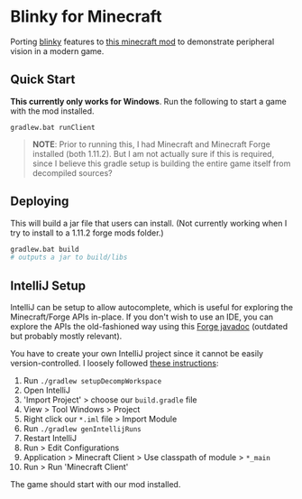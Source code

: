 # Blinky for Minecraft

Porting [blinky] features to [this minecraft mod] to demonstrate peripheral
vision in a modern game.

[blinky]:https://github.com/shaunlebron/blinky
[this minecraft mod]:https://github.com/18107/MC-Render360

## Quick Start

__This currently only works for Windows__.  Run the following to start a game with
the mod installed.

```
gradlew.bat runClient
```

> __NOTE__: Prior to running this, I had Minecraft and Minecraft Forge installed (both 1.11.2).
> But I am not actually sure if this is required, since I believe this gradle
> setup is building the entire game itself from decompiled sources?

## Deploying

This will build a jar file that users can install.  (Not currently working
when I try to install to a 1.11.2 forge mods folder.)

```sh
gradlew.bat build
# outputs a jar to build/libs
```

## IntelliJ Setup

IntelliJ can be setup to allow autocomplete, which is useful for exploring the
Minecraft/Forge APIs in-place.  If you don't wish to use an IDE, you can explore
the APIs the old-fashioned way using this [Forge javadoc][javadoc] (outdated but
probably mostly relevant).

You have to create your own IntelliJ project since it cannot be easily
version-controlled. I loosely followed [these instructions][intellij]:

1. Run `./gradlew setupDecompWorkspace`
1. Open IntelliJ
1. 'Import Project' > choose our `build.gradle` file
1. View > Tool Windows > Project
1. Right click our `*.iml` file > Import Module
1. Run `./gradlew genIntellijRuns`
1. Restart IntelliJ
1. Run > Edit Configurations
1. Application > Minecraft Client > Use classpath of module > `*_main`
1. Run > Run 'Minecraft Client'

The game should start with our mod installed.

[intellij]:http://www.minecraftforum.net/forums/mapping-and-modding/mapping-and-modding-tutorials/2714237-forge-1-11-1-10-setting-up-mod-environment-with
[javadoc]:http://takahikokawasaki.github.io/minecraft-resources/javadoc/forge/1.8-11.14.1.1320/
